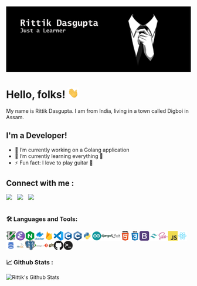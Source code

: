 
[![Header](https://raw.githubusercontent.com/hrk2023/hrk2023/master/githubheader.png)](https://martinheinz.dev/)
# Hello, folks! <img src="https://raw.githubusercontent.com/hrk2023/hrk2023/master/images/wave.gif" width="30px"> 
My name is Rittik Dasgupta. I am from India, living in a town called Digboi in Assam.
<!--
**hrk2023/hrk2023** is a ✨ _special_ ✨ repository because its `README.md` (this file) appears on your GitHub profile.

Here are some ideas to get you started:
-->

## I'm a Developer!
- 🔭 I’m currently working on a Golang application
- 🌱 I’m currently learning everything 🤣
- ⚡ Fun fact: I love to play guitar 🎸

## Connect with me :
[<img width="30px" align="left" src="https://raw.githubusercontent.com/hrk2023/hrk2023/master/images/linkedin.png"/>][linkedin]

[<img width="30px" align="left" src="https://raw.githubusercontent.com/hrk2023/hrk2023/master/images/instagram.png"/>][instagram]

[<img width="30px" align="left" src="https://raw.githubusercontent.com/hrk2023/hrk2023/master/images/telegram.png"/>][telegram]


[linkedin]: https://www.linkedin.com/in/rittikdasgupta
[instagram]: https://www.instagram.com/_cipherman_/
[telegram]: https://web.telegram.org/#/@Dreadstone
<br><br>
### 🛠️ Languages and Tools:

[<img align="left" alt="vim" width="26px" src="https://raw.githubusercontent.com/github/explore/80688e429a7d4ef2fca1e82350fe8e3517d3494d/topics/vim/vim.png" />]()

[<img align="left" alt="spacemacs" width="26px" src="https://raw.githubusercontent.com/github/explore/80688e429a7d4ef2fca1e82350fe8e3517d3494d/topics/emacs/emacs.png" />]()

[<img align="left" alt="NginX" width="26px" src="https://raw.githubusercontent.com/github/explore/main/topics/nginx/nginx.png" />]()

[<img align="left" alt="Docker" width="26px" src="https://raw.githubusercontent.com/github/explore/main/topics/docker/docker.png" />]()

[<img align="left" alt="Visual Studio Code" width="26px" src="https://raw.githubusercontent.com/github/explore/main/topics/firebase/firebase.png" />]()

[<img align="left" alt="Firebase" width="26px" src="https://raw.githubusercontent.com/github/explore/80688e429a7d4ef2fca1e82350fe8e3517d3494d/topics/visual-studio-code/visual-studio-code.png" />]()

[<img align="left" alt="c" width="26px" src="https://raw.githubusercontent.com/github/explore/80688e429a7d4ef2fca1e82350fe8e3517d3494d/topics/c/c.png" />]()

[<img align="left" alt="c++" width="26px" src="https://raw.githubusercontent.com/github/explore/80688e429a7d4ef2fca1e82350fe8e3517d3494d/topics/cpp/cpp.png" />]()

[<img align="left" alt="python" width="26px" src="https://raw.githubusercontent.com/github/explore/80688e429a7d4ef2fca1e82350fe8e3517d3494d/topics/python/python.png" />]()

[<img align="left" alt="arduino" width="26px" src="https://raw.githubusercontent.com/github/explore/80688e429a7d4ef2fca1e82350fe8e3517d3494d/topics/arduino/arduino.png" />]()

[<img align="left" alt="django" width="26px" src="https://raw.githubusercontent.com/github/explore/80688e429a7d4ef2fca1e82350fe8e3517d3494d/topics/django/django.png" />]()

[<img align="left" alt="flask" width="26px" src="https://raw.githubusercontent.com/github/explore/80688e429a7d4ef2fca1e82350fe8e3517d3494d/topics/flask/flask.png" />]()

[<img align="left" alt="HTML5" width="26px" src="https://raw.githubusercontent.com/github/explore/80688e429a7d4ef2fca1e82350fe8e3517d3494d/topics/html/html.png" />]()

[<img align="left" alt="CSS3" width="26px" src="https://raw.githubusercontent.com/github/explore/80688e429a7d4ef2fca1e82350fe8e3517d3494d/topics/css/css.png" />]()

[<img align="left" alt="bootstrap" width="26px" src="https://raw.githubusercontent.com/github/explore/80688e429a7d4ef2fca1e82350fe8e3517d3494d/topics/bootstrap/bootstrap.png" />]()

[<img align="left" alt="tailwind" width="26px" src="https://raw.githubusercontent.com/github/explore/80688e429a7d4ef2fca1e82350fe8e3517d3494d/topics/tailwind/tailwind.png" />]()

[<img align="left" alt="Sass" width="26px" src="https://raw.githubusercontent.com/github/explore/80688e429a7d4ef2fca1e82350fe8e3517d3494d/topics/sass/sass.png" />]()

[<img align="left" alt="JavaScript" width="26px" src="https://raw.githubusercontent.com/github/explore/80688e429a7d4ef2fca1e82350fe8e3517d3494d/topics/javascript/javascript.png" />]()

[<img align="left" alt="React" width="26px" src="https://raw.githubusercontent.com/github/explore/80688e429a7d4ef2fca1e82350fe8e3517d3494d/topics/react/react.png" />]()

[<img align="left" alt="SQL" width="26px" src="https://raw.githubusercontent.com/github/explore/80688e429a7d4ef2fca1e82350fe8e3517d3494d/topics/sql/sql.png" />]()

[<img align="left" alt="MySQL" width="26px" src="https://raw.githubusercontent.com/github/explore/80688e429a7d4ef2fca1e82350fe8e3517d3494d/topics/mysql/mysql.png" />]()

[<img align="left" alt="postgresql" width="26px" src="https://raw.githubusercontent.com/github/explore/80688e429a7d4ef2fca1e82350fe8e3517d3494d/topics/postgresql/postgresql.png" />]()

[<img align="left" alt="MongoDB" width="26px" src="https://raw.githubusercontent.com/github/explore/80688e429a7d4ef2fca1e82350fe8e3517d3494d/topics/mongodb/mongodb.png" />]()

[<img align="left" alt="Git" width="26px" src="https://raw.githubusercontent.com/github/explore/80688e429a7d4ef2fca1e82350fe8e3517d3494d/topics/git/git.png" />]()

[<img align="left" alt="GitHub" width="26px" src="https://raw.githubusercontent.com/github/explore/78df643247d429f6cc873026c0622819ad797942/topics/github/github.png" />]()

[<img align="left" alt="terminal" width="26px" src="https://raw.githubusercontent.com/github/explore/80688e429a7d4ef2fca1e82350fe8e3517d3494d/topics/terminal/terminal.png" />]()

<br><br><br>

### 📈 Github Stats :  

<a href="https://github.com/rittikdasgupta/rittikdasgupta">
    <img align="left" alt="Rittik's Github Stats" src="https://github-readme-stats.vercel.app/api?username=rittikdasgupta&show_icons=true&theme="transparent"/>
</a>

